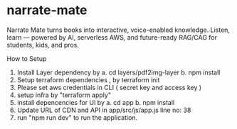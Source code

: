 # narrate-mate
Narrate Mate turns books into interactive, voice-enabled knowledge. Listen, learn — powered by AI, serverless AWS, and future-ready RAG/CAG for students, kids, and pros.

How to Setup 
1. Install Layer dependency by
  a. cd layers/pdf2img-layer
  b. npm install
2. Setup terraform dependencies , by terraform init
3. Please set aws credentials in CLI ( secret key and access key )
4. setup infra by "terraform apply"
5. install depencencies for UI by
   a. cd app
   b. npm install
6. Update URL of CDN and API in app/src/js/app.js line no: 38
7. run "npm run dev" to run the application.
